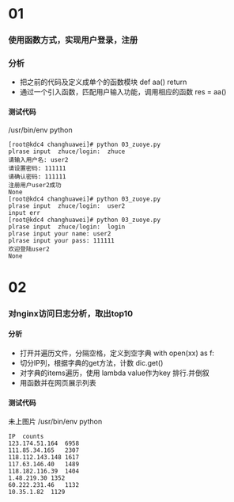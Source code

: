 # 01
### 使用函数方式，实现用户登录，注册
### 分析
* 把之前的代码及定义成单个的函数模块 def aa() return
* 通过一个引入函数，匹配用户输入功能，调用相应的函数  res = aa()


#### 测试代码

/usr/bin/env python
```
[root@kdc4 changhuawei]# python 03_zuoye.py 
plrase input  zhuce/login:  zhuce
请输入用户名: user2
请设置密码: 111111
请确认密码: 111111
注册用户user2成功
None
[root@kdc4 changhuawei]# python 03_zuoye.py 
plrase input  zhuce/login:  user2
input err
[root@kdc4 changhuawei]# python 03_zuoye.py 
plrase input  zhuce/login:  login     
plrase input your name: user2
plrase input your pass: 111111
欢迎登陆user2
None
```


# 02
### 对nginx访问日志分析，取出top10
#### 分析
* 打开并遍历文件，分隔空格，定义到空字典   with open(xx) as f:
* 切分IP列，根据字典的get方法，计数  dic.get()
* 对字典的items遍历，使用 lambda value作为key 排行.并倒叙
* 用函数并在网页展示列表




#### 测试代码
未上图片
/usr/bin/env python
```
IP	counts
123.174.51.164	6958
111.85.34.165	2307
118.112.143.148	1617
117.63.146.40	1489
118.182.116.39	1404
1.48.219.30	1352
60.222.231.46	1132
10.35.1.82	1129


```
